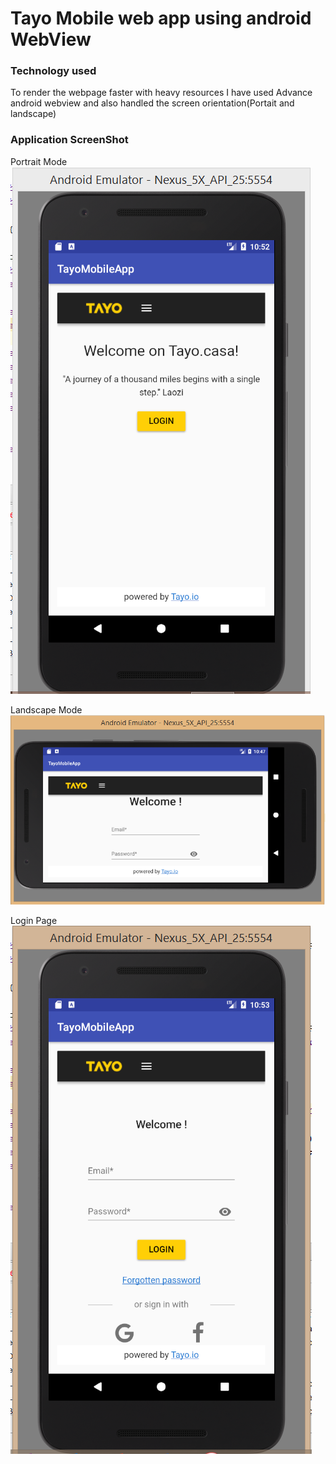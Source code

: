 # Tayo Mobile web app using android WebView

### Technology used
To render the webpage faster with heavy resources I have used Advance android webview
and also handled the screen orientation(Portait and landscape) 

### Application ScreenShot

Portrait Mode
![alt text](portaitmode.PNG "Portrait Mode")

Landscape Mode
![alt text](landscapemode.PNG "Landscape Mode")

Login Page
![alt text](login.PNG "Login Page")

